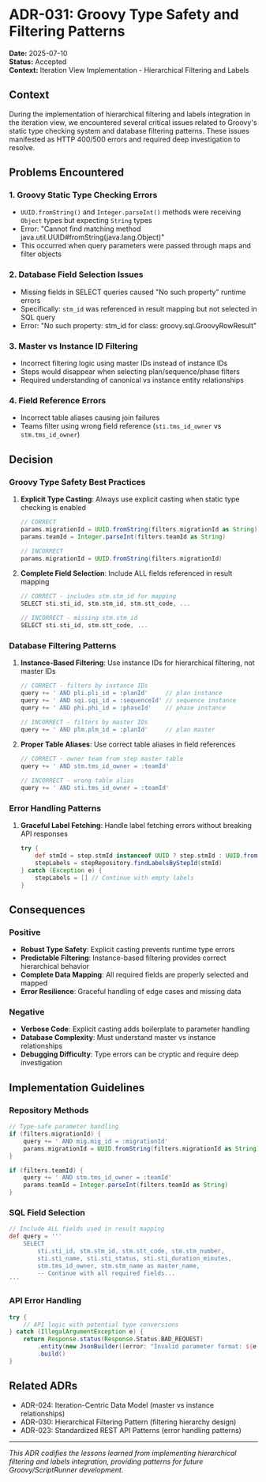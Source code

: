 # ADR-031: Groovy Type Safety and Filtering Patterns

**Date:** 2025-07-10  
**Status:** Accepted  
**Context:** Iteration View Implementation - Hierarchical Filtering and Labels  

## Context

During the implementation of hierarchical filtering and labels integration in the iteration view, we encountered several critical issues related to Groovy's static type checking system and database filtering patterns. These issues manifested as HTTP 400/500 errors and required deep investigation to resolve.

## Problems Encountered

### 1. Groovy Static Type Checking Errors
- `UUID.fromString()` and `Integer.parseInt()` methods were receiving `Object` types but expecting `String` types
- Error: "Cannot find matching method java.util.UUID#fromString(java.lang.Object)"
- This occurred when query parameters were passed through maps and filter objects

### 2. Database Field Selection Issues  
- Missing fields in SELECT queries caused "No such property" runtime errors
- Specifically: `stm_id` was referenced in result mapping but not selected in SQL query
- Error: "No such property: stm_id for class: groovy.sql.GroovyRowResult"

### 3. Master vs Instance ID Filtering
- Incorrect filtering logic using master IDs instead of instance IDs
- Steps would disappear when selecting plan/sequence/phase filters
- Required understanding of canonical vs instance entity relationships

### 4. Field Reference Errors
- Incorrect table aliases causing join failures
- Teams filter using wrong field reference (`sti.tms_id_owner` vs `stm.tms_id_owner`)

## Decision

### Groovy Type Safety Best Practices

1. **Explicit Type Casting**: Always use explicit casting when static type checking is enabled
   ```groovy
   // CORRECT
   params.migrationId = UUID.fromString(filters.migrationId as String)
   params.teamId = Integer.parseInt(filters.teamId as String)
   
   // INCORRECT
   params.migrationId = UUID.fromString(filters.migrationId)
   ```

2. **Complete Field Selection**: Include ALL fields referenced in result mapping
   ```groovy
   // CORRECT - includes stm.stm_id for mapping
   SELECT sti.sti_id, stm.stm_id, stm.stt_code, ...
   
   // INCORRECT - missing stm.stm_id
   SELECT sti.sti_id, stm.stt_code, ...
   ```

### Database Filtering Patterns

1. **Instance-Based Filtering**: Use instance IDs for hierarchical filtering, not master IDs
   ```groovy
   // CORRECT - filters by instance IDs
   query += ' AND pli.pli_id = :planId'     // plan instance
   query += ' AND sqi.sqi_id = :sequenceId' // sequence instance  
   query += ' AND phi.phi_id = :phaseId'    // phase instance
   
   // INCORRECT - filters by master IDs
   query += ' AND plm.plm_id = :planId'     // plan master
   ```

2. **Proper Table Aliases**: Use correct table aliases in field references
   ```groovy
   // CORRECT - owner team from step master table
   query += ' AND stm.tms_id_owner = :teamId'
   
   // INCORRECT - wrong table alias
   query += ' AND sti.tms_id_owner = :teamId'
   ```

### Error Handling Patterns

1. **Graceful Label Fetching**: Handle label fetching errors without breaking API responses
   ```groovy
   try {
       def stmId = step.stmId instanceof UUID ? step.stmId : UUID.fromString(step.stmId.toString())
       stepLabels = stepRepository.findLabelsByStepId(stmId)
   } catch (Exception e) {
       stepLabels = [] // Continue with empty labels
   }
   ```

## Consequences

### Positive
- **Robust Type Safety**: Explicit casting prevents runtime type errors
- **Predictable Filtering**: Instance-based filtering provides correct hierarchical behavior  
- **Complete Data Mapping**: All required fields are properly selected and mapped
- **Error Resilience**: Graceful handling of edge cases and missing data

### Negative
- **Verbose Code**: Explicit casting adds boilerplate to parameter handling
- **Database Complexity**: Must understand master vs instance relationships
- **Debugging Difficulty**: Type errors can be cryptic and require deep investigation

## Implementation Guidelines

### Repository Methods
```groovy
// Type-safe parameter handling
if (filters.migrationId) {
    query += ' AND mig.mig_id = :migrationId'
    params.migrationId = UUID.fromString(filters.migrationId as String)
}

if (filters.teamId) {
    query += ' AND stm.tms_id_owner = :teamId'  
    params.teamId = Integer.parseInt(filters.teamId as String)
}
```

### SQL Field Selection
```groovy
// Include ALL fields used in result mapping
def query = '''
    SELECT 
        sti.sti_id, stm.stm_id, stm.stt_code, stm.stm_number,
        sti.sti_name, sti.sti_status, sti.sti_duration_minutes,
        stm.tms_id_owner, stm.stm_name as master_name,
        -- Continue with all required fields...
'''
```

### API Error Handling
```groovy
try {
    // API logic with potential type conversions
} catch (IllegalArgumentException e) {
    return Response.status(Response.Status.BAD_REQUEST)
        .entity(new JsonBuilder([error: "Invalid parameter format: ${e.message}"]).toString())
        .build()
}
```

## Related ADRs
- ADR-024: Iteration-Centric Data Model (master vs instance relationships)
- ADR-030: Hierarchical Filtering Pattern (filtering hierarchy design)
- ADR-023: Standardized REST API Patterns (error handling patterns)

---
*This ADR codifies the lessons learned from implementing hierarchical filtering and labels integration, providing patterns for future Groovy/ScriptRunner development.*